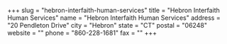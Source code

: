 +++
slug = "hebron-interfaith-human-services"
title = "Hebron Interfaith Human Services"
name = "Hebron Interfaith Human Services"
address = "20 Pendleton Drive"
city = "Hebron"
state = "CT"
postal = "06248"
website = ""
phone = "860-228-1681"
fax = ""
+++
